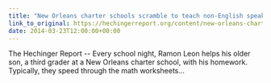 ```yaml
---
title: "New Orleans charter schools scramble to teach non-English speakers"
link_to_original: https://hechingerreport.org/content/new-orleans-charter-schools-scramble-teach-non-english-speakers_15203/)  
date: 2014-03-23T12:00:00+00:00
---
```

  
The Hechinger Report -- Every school night, Ramon Leon helps his older son, a third grader at a New Orleans charter school, with his homework. Typically, they speed through the math worksheets...  



